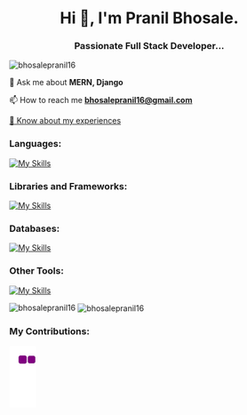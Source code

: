 <h1 align="center">Hi 👋, I'm Pranil Bhosale.</h1>
<h3 align="center">Passionate Full Stack Developer...</h3>

<p align="left"> <img src="https://komarev.com/ghpvc/?username=bhosalepranil16&label=Profile%20views&color=0e75b6&style=flat" alt="bhosalepranil16" /> </p>

💬 Ask me about **MERN, Django**

📫 How to reach me **bhosalepranil16@gmail.com**

[📄 Know about my experiences](https://drive.google.com/file/d/1Y04MAK0SzUs1Oy6sb1OVqhW3_sl26y4v/view?usp=sharing)

<h3 align="left">Languages:</h3>

[![My Skills](https://skillicons.dev/icons?i=js,python,java,c,cpp,html,css,graphql)](https://skillicons.dev)


<h3 align="left">Libraries and Frameworks:</h3>

[![My Skills](https://skillicons.dev/icons?i=nodejs,express,django,react,redux,next,vue,bootstrap,tailwind)](https://skillicons.dev)


<h3 align="left">Databases:</h3>

[![My Skills](https://skillicons.dev/icons?i=mongodb,mysql,postgres)](https://skillicons.dev)


<h3 align="left">Other Tools:</h3>

[![My Skills](https://skillicons.dev/icons?i=git,firebase,heroku,linux)](https://skillicons.dev)


<p><img align="left" src="https://github-readme-stats.vercel.app/api/top-langs?username=daigavane70&show_icons=true&locale=en&layout=compact&theme=tokyonight" alt="bhosalepranil16" /></p>

<p>&nbsp;<img align="center" src="https://github-readme-stats.vercel.app/api?username=bhosalepranil16&show_icons=true&theme=tokyonight" alt="bhosalepranil16" /></p>

<h3 align="left">My Contributions:</h3>

![snake gif](https://github.com/bhosalepranil16/bhosalepranil16/blob/output/github-contribution-grid-snake.gif)